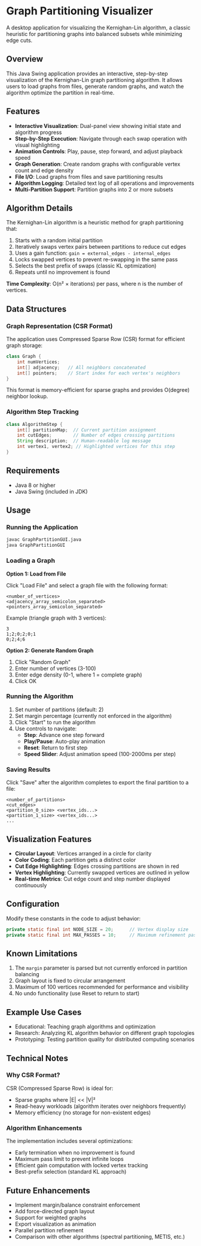 # Graph Partitioning Visualizer

A desktop application for visualizing the Kernighan-Lin algorithm, a classic heuristic for partitioning graphs into balanced subsets while minimizing edge cuts.

## Overview

This Java Swing application provides an interactive, step-by-step visualization of the Kernighan-Lin graph partitioning algorithm. It allows users to load graphs from files, generate random graphs, and watch the algorithm optimize the partition in real-time.

## Features

- **Interactive Visualization**: Dual-panel view showing initial state and algorithm progress
- **Step-by-Step Execution**: Navigate through each swap operation with visual highlighting
- **Animation Controls**: Play, pause, step forward, and adjust playback speed
- **Graph Generation**: Create random graphs with configurable vertex count and edge density
- **File I/O**: Load graphs from files and save partitioning results
- **Algorithm Logging**: Detailed text log of all operations and improvements
- **Multi-Partition Support**: Partition graphs into 2 or more subsets

## Algorithm Details

The Kernighan-Lin algorithm is a heuristic method for graph partitioning that:

1. Starts with a random initial partition
2. Iteratively swaps vertex pairs between partitions to reduce cut edges
3. Uses a gain function: `gain = external_edges - internal_edges`
4. Locks swapped vertices to prevent re-swapping in the same pass
5. Selects the best prefix of swaps (classic KL optimization)
6. Repeats until no improvement is found

**Time Complexity**: O(n² × iterations) per pass, where n is the number of vertices.

## Data Structures

### Graph Representation (CSR Format)

The application uses Compressed Sparse Row (CSR) format for efficient graph storage:

```java
class Graph {
    int numVertices;
    int[] adjacency;   // All neighbors concatenated
    int[] pointers;    // Start index for each vertex's neighbors
}
```

This format is memory-efficient for sparse graphs and provides O(degree) neighbor lookup.

### Algorithm Step Tracking

```java
class AlgorithmStep {
    int[] partitionMap;  // Current partition assignment
    int cutEdges;        // Number of edges crossing partitions
    String description;  // Human-readable log message
    int vertex1, vertex2; // Highlighted vertices for this step
}
```

## Requirements

- Java 8 or higher
- Java Swing (included in JDK)

## Usage

### Running the Application

```bash
javac GraphPartitionGUI.java
java GraphPartitionGUI
```

### Loading a Graph

**Option 1: Load from File**

Click "Load File" and select a graph file with the following format:

```
<number_of_vertices>
<adjacency_array_semicolon_separated>
<pointers_array_semicolon_separated>
```

Example (triangle graph with 3 vertices):
```
3
1;2;0;2;0;1
0;2;4;6
```

**Option 2: Generate Random Graph**

1. Click "Random Graph"
2. Enter number of vertices (3-100)
3. Enter edge density (0-1, where 1 = complete graph)
4. Click OK

### Running the Algorithm

1. Set number of partitions (default: 2)
2. Set margin percentage (currently not enforced in the algorithm)
3. Click "Start" to run the algorithm
4. Use controls to navigate:
   - **Step**: Advance one step forward
   - **Play/Pause**: Auto-play animation
   - **Reset**: Return to first step
   - **Speed Slider**: Adjust animation speed (100-2000ms per step)

### Saving Results

Click "Save" after the algorithm completes to export the final partition to a file:

```
<number_of_partitions>
<cut_edges>
<partition_0_size> <vertex_ids...>
<partition_1_size> <vertex_ids...>
...
```

## Visualization Features

- **Circular Layout**: Vertices arranged in a circle for clarity
- **Color Coding**: Each partition gets a distinct color
- **Cut Edge Highlighting**: Edges crossing partitions are shown in red
- **Vertex Highlighting**: Currently swapped vertices are outlined in yellow
- **Real-time Metrics**: Cut edge count and step number displayed continuously

## Configuration

Modify these constants in the code to adjust behavior:

```java
private static final int NODE_SIZE = 20;      // Vertex display size
private static final int MAX_PASSES = 10;     // Maximum refinement passes
```

## Known Limitations

1. The `margin` parameter is parsed but not currently enforced in partition balancing
2. Graph layout is fixed to circular arrangement
3. Maximum of 100 vertices recommended for performance and visibility
4. No undo functionality (use Reset to return to start)

## Example Use Cases

- Educational: Teaching graph algorithms and optimization
- Research: Analyzing KL algorithm behavior on different graph topologies
- Prototyping: Testing partition quality for distributed computing scenarios

## Technical Notes

### Why CSR Format?

CSR (Compressed Sparse Row) is ideal for:
- Sparse graphs where |E| << |V|²
- Read-heavy workloads (algorithm iterates over neighbors frequently)
- Memory efficiency (no storage for non-existent edges)

### Algorithm Enhancements

The implementation includes several optimizations:
- Early termination when no improvement is found
- Maximum pass limit to prevent infinite loops
- Efficient gain computation with locked vertex tracking
- Best-prefix selection (standard KL approach)

## Future Enhancements

- Implement margin/balance constraint enforcement
- Add force-directed graph layout
- Support for weighted graphs
- Export visualization as animation
- Parallel partition refinement
- Comparison with other algorithms (spectral partitioning, METIS, etc.)

